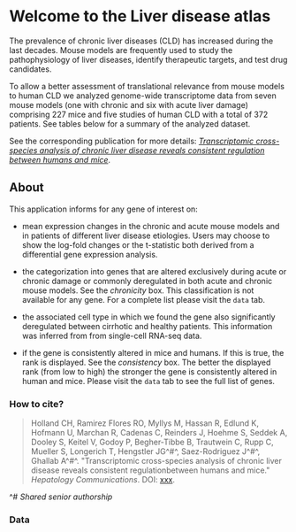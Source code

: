 # Welcome to the Liver disease atlas

The prevalence of chronic liver diseases (CLD) has increased during the last decades. Mouse models are frequently used to study the pathophysiology of liver diseases, identify therapeutic targets, and test drug candidates.

To allow a better assessment of translational relevance from mouse models to human CLD we analyzed genome-wide transcriptome data from seven mouse models (one with chronic and six with acute liver damage) comprising 227 mice and five studies of human CLD with a total of 372 patients. See tables below for a summary of the analyzed dataset.

See the corresponding publication for more details: [_Transcriptomic cross-species analysis of chronic liver disease reveals consistent regulation between humans and mice_]().

## About

This application informs for any gene of interest on: 

* mean expression changes in the chronic and acute mouse models and in patients of different liver disease etiologies. Users may choose to show the log-fold changes or the t-statistic both derived from a differential gene expression analysis.

* the categorization into genes that are altered exclusively during acute or chronic damage or commonly deregulated in both acute and chronic mouse models. See the _chronicity_ box. This classification is not available for any gene. For a complete list please visit the `data` tab.
 
* the associated cell type in which we found the gene also significantly deregulated between cirrhotic and healthy patients. This information was inferred from from single-cell RNA-seq data.

* if the gene is consistently altered in mice and humans. If this is true, the rank is displayed. See the _consistency_ box. The better the displayed rank (from low to high) the stronger the gene is consistently altered in human and mice. Please visit the `data` tab to see the full list of genes.

### How to cite?
>Holland CH, Ramirez Flores RO, Myllys M, Hassan R, Edlund K, Hofmann U, Marchan R, Cadenas C, Reinders J, Hoehme S, Seddek A, Dooley S, Keitel V, Godoy P, Begher-Tibbe B, Trautwein C, Rupp C, Mueller S, Longerich T, Hengstler JG^#^, Saez-Rodriguez J^#^, Ghallab A^#^. "Transcriptomic cross-species analysis of chronic liver disease reveals consistent regulationbetween humans and mice." _Hepatology Communications_. DOI: 
[xxx](xxx).

^# _Shared senior authorship_

### Data

